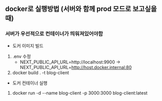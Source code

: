 ## docker로 실행방법 (서버와 함께 prod 모드로 보고싶을때)

### 서버가 우선적으로 컨테이너가 띄워져있어야함

- 도커 이미지 빌드

1. .env 수정
   - NEXT_PUBLIC_API_URL=http://localhost:9900 -> NEXT_PUBLIC_API_URL=http://host.docker.internal:80
2. docker build . -t blog-client

- 도커 컨테이너 실행

1. docker run -d --name blog-client -p 3000:3000 blog-client:latest
